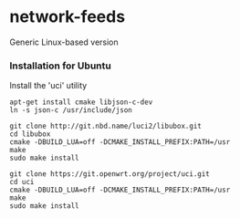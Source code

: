 # network-feeds
Generic Linux-based version

### Installation for Ubuntu

Install the 'uci' utility

    apt-get install cmake libjson-c-dev
    ln -s json-c /usr/include/json
    
    git clone http://git.nbd.name/luci2/libubox.git
    cd libubox
    cmake -DBUILD_LUA=off -DCMAKE_INSTALL_PREFIX:PATH=/usr
    make
    sudo make install
    
    git clone https://git.openwrt.org/project/uci.git
    cd uci
    cmake -DBUILD_LUA=off -DCMAKE_INSTALL_PREFIX:PATH=/usr
    make
    sudo make install

